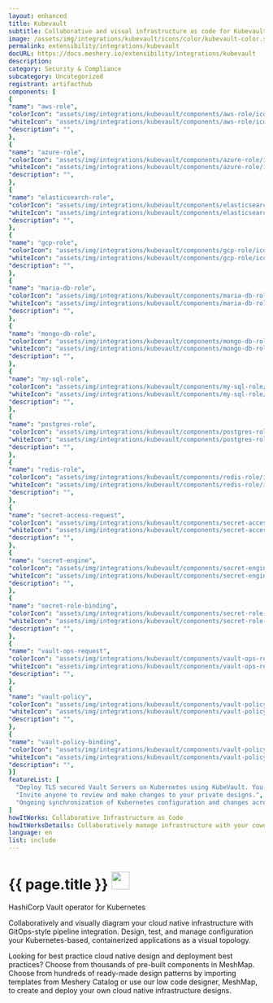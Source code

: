 ```yaml
---
layout: enhanced
title: Kubevault
subtitle: Collaborative and visual infrastructure as code for Kubevault
image: /assets/img/integrations/kubevault/icons/color/kubevault-color.svg
permalink: extensibility/integrations/kubevault
docURL: https://docs.meshery.io/extensibility/integrations/kubevault
description: 
category: Security & Compliance
subcategory: Uncategorized
registrant: artifacthub
components: [
{
"name": "aws-role",
"colorIcon": "assets/img/integrations/kubevault/components/aws-role/icons/color/aws-role-color.svg",
"whiteIcon": "assets/img/integrations/kubevault/components/aws-role/icons/white/aws-role-white.svg",
"description": "",
},
{
"name": "azure-role",
"colorIcon": "assets/img/integrations/kubevault/components/azure-role/icons/color/azure-role-color.svg",
"whiteIcon": "assets/img/integrations/kubevault/components/azure-role/icons/white/azure-role-white.svg",
"description": "",
},
{
"name": "elasticsearch-role",
"colorIcon": "assets/img/integrations/kubevault/components/elasticsearch-role/icons/color/elasticsearch-role-color.svg",
"whiteIcon": "assets/img/integrations/kubevault/components/elasticsearch-role/icons/white/elasticsearch-role-white.svg",
"description": "",
},
{
"name": "gcp-role",
"colorIcon": "assets/img/integrations/kubevault/components/gcp-role/icons/color/gcp-role-color.svg",
"whiteIcon": "assets/img/integrations/kubevault/components/gcp-role/icons/white/gcp-role-white.svg",
"description": "",
},
{
"name": "maria-db-role",
"colorIcon": "assets/img/integrations/kubevault/components/maria-db-role/icons/color/maria-db-role-color.svg",
"whiteIcon": "assets/img/integrations/kubevault/components/maria-db-role/icons/white/maria-db-role-white.svg",
"description": "",
},
{
"name": "mongo-db-role",
"colorIcon": "assets/img/integrations/kubevault/components/mongo-db-role/icons/color/mongo-db-role-color.svg",
"whiteIcon": "assets/img/integrations/kubevault/components/mongo-db-role/icons/white/mongo-db-role-white.svg",
"description": "",
},
{
"name": "my-sql-role",
"colorIcon": "assets/img/integrations/kubevault/components/my-sql-role/icons/color/my-sql-role-color.svg",
"whiteIcon": "assets/img/integrations/kubevault/components/my-sql-role/icons/white/my-sql-role-white.svg",
"description": "",
},
{
"name": "postgres-role",
"colorIcon": "assets/img/integrations/kubevault/components/postgres-role/icons/color/postgres-role-color.svg",
"whiteIcon": "assets/img/integrations/kubevault/components/postgres-role/icons/white/postgres-role-white.svg",
"description": "",
},
{
"name": "redis-role",
"colorIcon": "assets/img/integrations/kubevault/components/redis-role/icons/color/redis-role-color.svg",
"whiteIcon": "assets/img/integrations/kubevault/components/redis-role/icons/white/redis-role-white.svg",
"description": "",
},
{
"name": "secret-access-request",
"colorIcon": "assets/img/integrations/kubevault/components/secret-access-request/icons/color/secret-access-request-color.svg",
"whiteIcon": "assets/img/integrations/kubevault/components/secret-access-request/icons/white/secret-access-request-white.svg",
"description": "",
},
{
"name": "secret-engine",
"colorIcon": "assets/img/integrations/kubevault/components/secret-engine/icons/color/secret-engine-color.svg",
"whiteIcon": "assets/img/integrations/kubevault/components/secret-engine/icons/white/secret-engine-white.svg",
"description": "",
},
{
"name": "secret-role-binding",
"colorIcon": "assets/img/integrations/kubevault/components/secret-role-binding/icons/color/secret-role-binding-color.svg",
"whiteIcon": "assets/img/integrations/kubevault/components/secret-role-binding/icons/white/secret-role-binding-white.svg",
"description": "",
},
{
"name": "vault-ops-request",
"colorIcon": "assets/img/integrations/kubevault/components/vault-ops-request/icons/color/vault-ops-request-color.svg",
"whiteIcon": "assets/img/integrations/kubevault/components/vault-ops-request/icons/white/vault-ops-request-white.svg",
"description": "",
},
{
"name": "vault-policy",
"colorIcon": "assets/img/integrations/kubevault/components/vault-policy/icons/color/vault-policy-color.svg",
"whiteIcon": "assets/img/integrations/kubevault/components/vault-policy/icons/white/vault-policy-white.svg",
"description": "",
},
{
"name": "vault-policy-binding",
"colorIcon": "assets/img/integrations/kubevault/components/vault-policy-binding/icons/color/vault-policy-binding-color.svg",
"whiteIcon": "assets/img/integrations/kubevault/components/vault-policy-binding/icons/white/vault-policy-binding-white.svg",
"description": "",
}]
featureList: [
  "Deploy TLS secured Vault Servers on Kubernetes using KubeVault. You can use cert-manager to manage VaultServer TLS or you can manage TLS with self-signed.",
  "Invite anyone to review and make changes to your private designs.",
  "Ongoing synchronization of Kubernetes configuration and changes across any number of clusters."
]
howItWorks: Collaborative Infrastructure as Code
howItWorksDetails: Collaboratively manage infrastructure with your coworkers synchronously sharing the same designs.
language: en
list: include
---
```

<h1>{{ page.title }} <img src="{{ page.image }}" style="width: 35px; height: 35px;" /></h1>

<p>
HashiCorp Vault operator for Kubernetes
</p>
<p>
    Collaboratively and visually diagram your cloud native infrastructure with GitOps-style pipeline integration. Design, test, and manage configuration your Kubernetes-based, containerized applications as a visual topology.
</p>
<p>
    Looking for best practice cloud native design and deployment best practices? Choose from thousands of pre-built components in MeshMap. Choose from hundreds of ready-made design patterns by importing templates from Meshery Catalog or use our low code designer, MeshMap, to create and deploy your own cloud native infrastructure designs.
</p>
